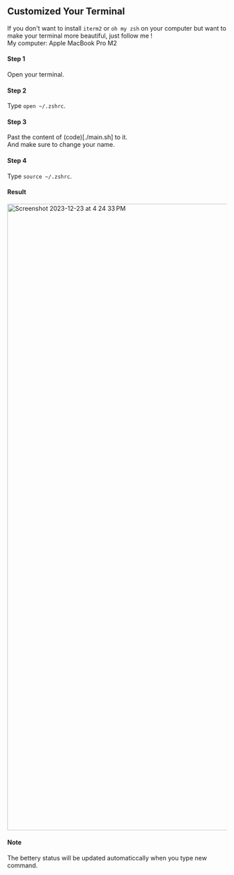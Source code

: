 ## Customized Your Terminal
If you don't want to install `iterm2` or `oh my zsh` on your computer but want to make your terminal more beautiful, just follow me ! \
My computer: Apple MacBook Pro M2

#### Step 1
Open your terminal.

#### Step 2
Type `open ~/.zshrc`.

#### Step 3
Past the content of (code)[./main.sh] to it. \
And make sure to change your name.

#### Step 4
Type `source ~/.zshrc`.

#### Result
<img width="1440" alt="Screenshot 2023-12-23 at 4 24 33 PM" src="https://github.com/tonybear27/Terminal-Prompt/assets/128001273/1843e2b2-a154-4cb7-af62-a0cf4661566b">

#### Note
The bettery status will be updated automaticcally when you type new command.
